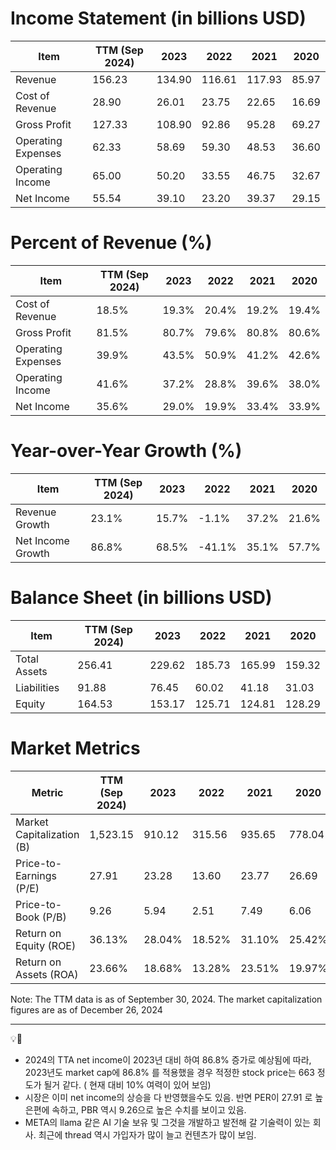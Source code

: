 # Income Statement (in billions USD)

| Item                | TTM (Sep 2024) | 2023   | 2022   | 2021   | 2020   |
|---------------------|----------------|--------|--------|--------|--------|
| Revenue             | 156.23         | 134.90 | 116.61 | 117.93 | 85.97  |
| Cost of Revenue     | 28.90          | 26.01  | 23.75  | 22.65  | 16.69  |
| Gross Profit        | 127.33         | 108.90 | 92.86  | 95.28  | 69.27  |
| Operating Expenses  | 62.33          | 58.69  | 59.30  | 48.53  | 36.60  |
| Operating Income    | 65.00          | 50.20  | 33.55  | 46.75  | 32.67  |
| Net Income          | 55.54          | 39.10  | 23.20  | 39.37  | 29.15  |

# Percent of Revenue (%)

| Item                | TTM (Sep 2024) | 2023   | 2022   | 2021   | 2020   |
|---------------------|----------------|--------|--------|--------|--------|
| Cost of Revenue     | 18.5%          | 19.3%  | 20.4%  | 19.2%  | 19.4%  |
| Gross Profit        | 81.5%          | 80.7%  | 79.6%  | 80.8%  | 80.6%  |
| Operating Expenses  | 39.9%          | 43.5%  | 50.9%  | 41.2%  | 42.6%  |
| Operating Income    | 41.6%          | 37.2%  | 28.8%  | 39.6%  | 38.0%  |
| Net Income          | 35.6%          | 29.0%  | 19.9%  | 33.4%  | 33.9%  |

# Year-over-Year Growth (%)

| Item                | TTM (Sep 2024) | 2023   | 2022   | 2021   | 2020   |
|---------------------|----------------|--------|--------|--------|--------|
| Revenue Growth      | 23.1%          | 15.7%  | -1.1%  | 37.2%  | 21.6%  |
| Net Income Growth   | 86.8%          | 68.5%  | -41.1% | 35.1%  | 57.7%  |

# Balance Sheet (in billions USD)

| Item                | TTM (Sep 2024) | 2023   | 2022   | 2021   | 2020   |
|---------------------|----------------|--------|--------|--------|--------|
| Total Assets        | 256.41         | 229.62 | 185.73 | 165.99 | 159.32 |
| Liabilities         | 91.88          | 76.45  | 60.02  | 41.18  | 31.03  |
| Equity              | 164.53         | 153.17 | 125.71 | 124.81 | 128.29 |

# Market Metrics

| Metric              | TTM (Sep 2024) | 2023   | 2022   | 2021   | 2020   |
|---------------------|----------------|--------|--------|--------|--------|
| Market Capitalization (B) | 1,523.15     | 910.12 | 315.56 | 935.65 | 778.04 |
| Price-to-Earnings (P/E)    | 27.91        | 23.28  | 13.60  | 23.77  | 26.69  |
| Price-to-Book (P/B)        | 9.26         | 5.94   | 2.51   | 7.49   | 6.06   |
| Return on Equity (ROE)     | 36.13%       | 28.04% | 18.52% | 31.10% | 25.42% |
| Return on Assets (ROA)     | 23.66%       | 18.68% | 13.28% | 23.51% | 19.97% |


Note: The TTM data is as of September 30, 2024. The market capitalization figures are as of December 26, 2024

--- 

💡🤔 
- 2024의 TTA net income이 2023년 대비 하여  86.8% 증가로 예상됨에 따라, 2023년도 market cap에 86.8% 를 적용했을 경우 적정한 stock price는 663 정도가 될거 같다. ( 현재 대비 10% 여력이 있어 보임)
- 시장은 이미 net income의 상승을 다 반영했을수도 있음. 반면 PER이 27.91 로 높은편에 속하고, PBR 역시 9.26으로 높은 수치를 보이고 있음. 
- META의 llama 같은 AI 기술 보유 및 그것을 개발하고 발전해 갈 기술력이 있는 회사. 최근에 thread 역시 가입자가 많이 늘고 컨텐츠가 많이 보임.



